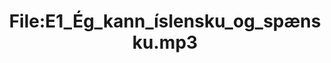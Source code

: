 ---
title: File:E1_Ég_kann_íslensku_og_spænsku.mp3
recording of: Ég kann íslensku og spænsku.
reading speed: slow
speaker: E
license: CC0
---